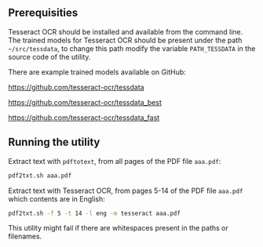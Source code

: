 Prerequisities
------------

Tesseract OCR should be installed and available from the command line. The trained models for Tesseract OCR should be present under the path `~/src/tessdata`, to change this path modify the variable `PATH_TESSDATA` in the source code of the utility.

There are example trained models available on GitHub:

https://github.com/tesseract-ocr/tessdata

https://github.com/tesseract-ocr/tessdata_best

https://github.com/tesseract-ocr/tessdata_fast

Running the utility
--------------

Extract text with `pdftotext`, from all pages of the PDF file `aaa.pdf`:
```bash
pdf2txt.sh aaa.pdf
```

Extract text with Tesseract OCR, from pages 5-14 of the PDF file `aaa.pdf` which contents are in English:
```bash
pdf2txt.sh -f 5 -t 14 -l eng -m tesseract aaa.pdf
``` 

This utility might fail if there are whitespaces present in the paths or filenames.
